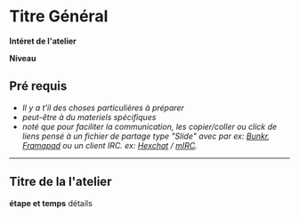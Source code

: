 # Titre Général

**Intéret de l'atelier**

**Niveau**

## Pré requis

* *Il y a t'il des choses particulières à préparer*
* *peut-être à du materiels spécifiques*
* *noté que pour faciliter la communication, les copier/coller ou click de liens pensé à un fichier de partage type "Slide" avec par ex:  [Bunkr](https://bunkrapp.com/), [Framapad](https://framapad.org/) ou un client IRC. ex: [Hexchat](https://hexchat.github.io/downloads.html) / [mIRC](http://www.mirc.com/get.html).*

---

## Titre de la l'atelier

**étape et temps**
détails
